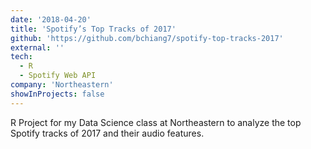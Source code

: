 ```yaml
---
date: '2018-04-20'
title: 'Spotify’s Top Tracks of 2017'
github: 'https://github.com/bchiang7/spotify-top-tracks-2017'
external: ''
tech:
  - R
  - Spotify Web API
company: 'Northeastern'
showInProjects: false
---
```


R Project for my Data Science class at Northeastern to analyze the top Spotify tracks of 2017 and their audio features.
